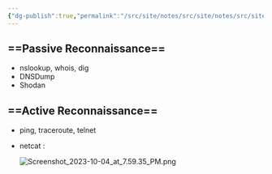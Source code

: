 ```yaml
---
{"dg-publish":true,"permalink":"/src/site/notes/src/site/notes/src/site/notes/src/site/notes/main/cs/pentesting/recon/recon/"}
---
```







## ==Passive Reconnaissance==

- nslookup, whois, dig
- DNSDump
- Shodan

## ==Active Reconnaissance==

- ping, traceroute, telnet
- netcat :
    
    ![Screenshot_2023-10-04_at_7.59.35_PM.png](/img/user/img/Screenshot_2023-10-04_at_7.59.35_PM.png)